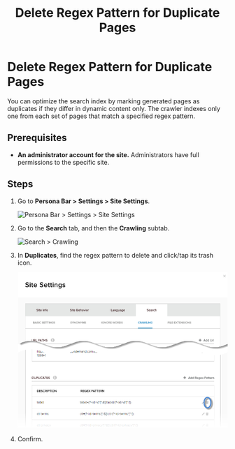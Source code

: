 ﻿---
uid: delete-regex-pattern-for-duplicate-pages
locale: en
title: Delete Regex Pattern for Duplicate Pages
dnnversion: 09.02.00
related-topics: add-regex-pattern-for-duplicate-pages,edit-regex-pattern-for-duplicate-pages
---

# Delete Regex Pattern for Duplicate Pages

You can optimize the search index by marking generated pages as duplicates if they differ in dynamic content only. The crawler indexes only one from each set of pages that match a specified regex pattern.

## Prerequisites

*   **An administrator account for the site.** Administrators have full permissions to the specific site.

## Steps

1.  Go to **Persona Bar \> Settings \> Site Settings**.
    
    ![Persona Bar > Settings > Site Settings](/images/scr-pbar-host-Settings-E91.png)
    
2.  Go to the **Search** tab, and then the **Crawling** subtab.
    
    ![Search > Crawling](/images/scr-pbtabs-all-Settings-SiteSettings-Search-Crawling-E90.png)
    
3.  In **Duplicates**, find the regex pattern to delete and click/tap its trash icon.
    
      
    
    ![](/images/scr-SiteSettings-Search-Crawling-duplicates-delete-E90.png)
    
      
    
4.  Confirm.
